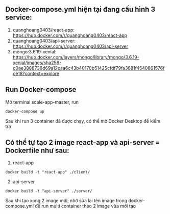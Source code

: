 ## Docker-compose.yml hiện tại đang cấu hình 3 service:
1. quanghoang0403/react-app: https://hub.docker.com/r/quanghoang0403/react-app 
2. quanghoang0403/api-server: https://hub.docker.com/r/quanghoang0403/api-server
3. mongo:3.6.19-xenial: https://hub.docker.com/layers/mongo/library/mongo/3.6.19-xenial/images/sha256-c0ae3888736d69a12caa6c43b40170b51425cfdf79fa3681f4540861576fce18?context=explore

## Run Docker-compose
Mở terminal scale-app-master, run

`docker-compose up`

Sau khi run 3 container đã được chạy, có thể mở Docker Desktop để kiểm tra

## Có thể tự tạo 2 image react-app và api-server = Dockerfile như sau:
1. react-app

`docker build -t "react-app" ./client/`

2. api-server

`docker build -t "api-server" ./server/`

Sau khi tạo xong 2 image mới, nhớ sửa lại tên image trong docker-compose.yml để run multi container theo 2 image vừa mới tạo

